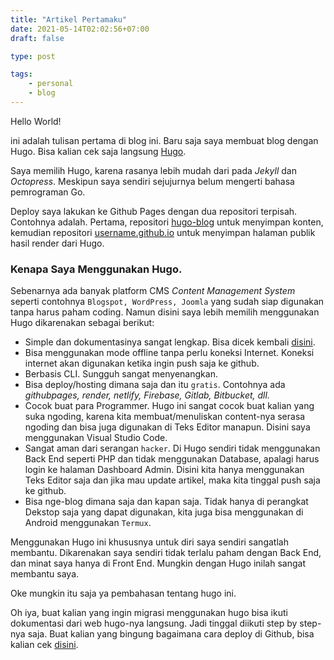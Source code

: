 ```yaml
---
title: "Artikel Pertamaku"
date: 2021-05-14T02:02:56+07:00
draft: false

type: post

tags: 
    - personal
    - blog
---
```


Hello World!

ini adalah tulisan pertama di blog ini. Baru saja saya membuat blog dengan Hugo. Bisa kalian cek saja langsung [Hugo](https://gohugo.io).

Saya memilih Hugo, karena rasanya lebih mudah dari pada _Jekyll_ dan _Octopress_. Meskipun saya sendiri sejujurnya belum mengerti bahasa pemrograman Go.

Deploy saya lakukan ke Github Pages dengan dua repositori terpisah. Contohnya adalah. Pertama, repositori [hugo-blog](https://github.com/username/nama-repo) untuk menyimpan konten, kemudian repositori [username.github.io](https://username.github.io) untuk menyimpan halaman publik hasil render dari Hugo.

### Kenapa Saya Menggunakan Hugo.

Sebenarnya ada banyak platform CMS *Content Management System* seperti contohnya `Blogspot, WordPress, Joomla` yang sudah siap digunakan tanpa harus paham coding. Namun disini saya lebih memilih menggunakan Hugo dikarenakan sebagai berikut:

- Simple dan dokumentasinya sangat lengkap. Bisa dicek kembali [disini](https://gohugo.io).
- Bisa menggunakan mode offline tanpa perlu koneksi Internet. Koneksi internet akan digunakan ketika ingin push saja ke github.
- Berbasis CLI. Sungguh sangat menyenangkan.
- Bisa deploy/hosting dimana saja dan itu `gratis`. Contohnya ada *githubpages, render, netlify, Firebase, Gitlab, Bitbucket, dll.*
- Cocok buat para Programmer. Hugo ini sangat cocok buat kalian yang suka ngoding, karena kita membuat/menuliskan content-nya serasa ngoding dan bisa juga digunakan di Teks Editor manapun. Disini saya menggunakan Visual Studio Code.
- Sangat aman dari serangan `hacker`. Di Hugo sendiri tidak menggunakan Back End seperti PHP dan tidak menggunakan Database, apalagi harus login ke halaman Dashboard Admin. Disini kita hanya menggunakan Teks Editor saja dan jika mau update artikel, maka kita tinggal push saja ke github.
- Bisa nge-blog dimana saja dan kapan saja. Tidak hanya di perangkat Dekstop saja yang dapat digunakan, kita juga bisa menggunakan di Android menggunakan `Termux`.

Menggunakan Hugo ini khususnya untuk diri saya sendiri sangatlah membantu. Dikarenakan saya sendiri tidak terlalu paham dengan Back End, dan minat saya hanya di Front End. Mungkin dengan Hugo inilah sangat membantu saya.

Oke mungkin itu saja ya pembahasan tentang hugo ini.

Oh iya, buat kalian yang ingin migrasi menggunakan hugo bisa ikuti dokumentasi dari web hugo-nya langsung. Jadi tinggal diikuti step by step-nya saja. Buat kalian yang bingung bagaimana cara deploy di Github, bisa kalian cek [disini](https://gohugo.io/hosting-and-deployment/hosting-on-github/).
